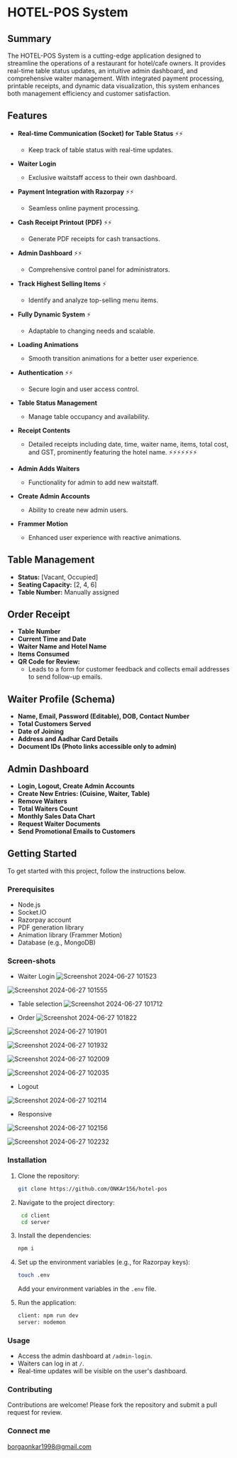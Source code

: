 # HOTEL-POS System

## Summary

The HOTEL-POS System is a cutting-edge application designed to streamline the operations of a restaurant for hotel/cafe owners. It provides real-time table status updates, an intuitive admin dashboard, and comprehensive waiter management. With integrated payment processing, printable receipts, and dynamic data visualization, this system enhances both management efficiency and customer satisfaction.

## Features

- **Real-time Communication (Socket) for Table Status** ⚡⚡
  - Keep track of table status with real-time updates.
  
- **Waiter Login**
  - Exclusive waitstaff access to their own dashboard.

- **Payment Integration with Razorpay** ⚡⚡
  - Seamless online payment processing.
  
- **Cash Receipt Printout (PDF)** ⚡⚡
  - Generate PDF receipts for cash transactions.
  
- **Admin Dashboard** ⚡⚡
  - Comprehensive control panel for administrators.
  
- **Track Highest Selling Items** ⚡
  - Identify and analyze top-selling menu items.
  
- **Fully Dynamic System** ⚡
  - Adaptable to changing needs and scalable.
  
- **Loading Animations**
  - Smooth transition animations for a better user experience.
  
- **Authentication** ⚡⚡
  - Secure login and user access control.
  
- **Table Status Management**
  - Manage table occupancy and availability.
  
- **Receipt Contents**
  - Detailed receipts including date, time, waiter name, items, total cost, and GST, prominently featuring the hotel name. ⚡⚡⚡⚡⚡⚡⚡
  
- **Admin Adds Waiters**
  - Functionality for admin to add new waitstaff.
  
- **Create Admin Accounts**
  - Ability to create new admin users.
  
- **Frammer Motion**
  - Enhanced user experience with reactive animations.

## Table Management

- **Status:** [Vacant, Occupied]
- **Seating Capacity:** [2, 4, 6]
- **Table Number:** Manually assigned

## Order Receipt

- **Table Number**
- **Current Time and Date**
- **Waiter Name and Hotel Name**
- **Items Consumed**
- **QR Code for Review:**
  - Leads to a form for customer feedback and collects email addresses to send follow-up emails.

## Waiter Profile (Schema)

- **Name, Email, Password (Editable), DOB, Contact Number**
- **Total Customers Served**
- **Date of Joining**
- **Address and Aadhar Card Details**
- **Document IDs (Photo links accessible only to admin)**

## Admin Dashboard

- **Login, Logout, Create Admin Accounts**
- **Create New Entries: (Cuisine, Waiter, Table)**
- **Remove Waiters**
- **Total Waiters Count**
- **Monthly Sales Data Chart**
- **Request Waiter Documents**
- **Send Promotional Emails to Customers**

## Getting Started

To get started with this project, follow the instructions below.

### Prerequisites

- Node.js
- Socket.IO
- Razorpay account
- PDF generation library
- Animation library (Frammer Motion)
- Database (e.g., MongoDB)

### Screen-shots
- Waiter Login
![Screenshot 2024-06-27 101523](https://github.com/ONKAr156/hotel-pos/assets/125107067/4f5f0738-6486-4b17-a632-785fd948026a)

![Screenshot 2024-06-27 101555](https://github.com/ONKAr156/hotel-pos/assets/125107067/71a09b27-721e-4fc6-8014-a4217dccb31b)

- Table selection
![Screenshot 2024-06-27 101712](https://github.com/ONKAr156/hotel-pos/assets/125107067/48317291-a533-4eba-9633-3caf522e2bf8)

- Order 
![Screenshot 2024-06-27 101822](https://github.com/ONKAr156/hotel-pos/assets/125107067/1eb99849-4e44-4902-bde7-9236b1d6f947)

![Screenshot 2024-06-27 101901](https://github.com/ONKAr156/hotel-pos/assets/125107067/76d0209f-135e-40d1-96f3-3a002ae1ed1a)

![Screenshot 2024-06-27 101932](https://github.com/ONKAr156/hotel-pos/assets/125107067/d342f7b2-987c-40ab-b8d6-7fb8bf279cc3)

![Screenshot 2024-06-27 102009](https://github.com/ONKAr156/hotel-pos/assets/125107067/5adf9281-9c2e-408b-9850-f922e8640f2f)

![Screenshot 2024-06-27 102035](https://github.com/ONKAr156/hotel-pos/assets/125107067/a1f8670a-c0e5-4cac-9599-e89014dfec61)

- Logout

![Screenshot 2024-06-27 102114](https://github.com/ONKAr156/hotel-pos/assets/125107067/0d21fee9-0d38-4d08-bdf6-8d5899ce7e5d)

- Responsive

![Screenshot 2024-06-27 102156](https://github.com/ONKAr156/hotel-pos/assets/125107067/8b0721df-5d54-4e4b-a472-28328d6df289)

![Screenshot 2024-06-27 102232](https://github.com/ONKAr156/hotel-pos/assets/125107067/6054fbe7-a28e-4dca-8aa6-c91197dcdf87)










### Installation

1. Clone the repository:

    ```bash
    git clone https://github.com/ONKAr156/hotel-pos
    ```

2. Navigate to the project directory:

    ```bash
     cd client
     cd server
    ```

3. Install the dependencies:

    ```bash
    npm i
    ```

4. Set up the environment variables (e.g., for Razorpay keys):

    ```bash
    touch .env
    ```

   Add your environment variables in the `.env` file.

5. Run the application:

    ```bash
   client: npm run dev
   server: nodemon
    ```

### Usage

- Access the admin dashboard at `/admin-login`.
- Waiters can log in at `/`.
- Real-time updates will be visible on the user's dashboard.

### Contributing

Contributions are welcome! Please fork the repository and submit a pull request for review.

### Connect me
borgaonkar1998@gmail.com
